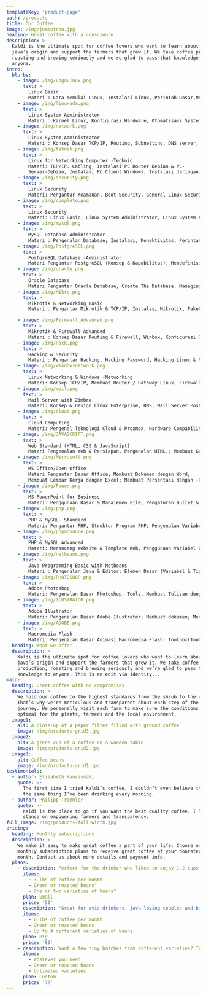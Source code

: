 ```yaml
---
templateKey: 'product-page'
path: /products
title: Our Coffee
image: /img/jumbotron.jpg
heading: Great coffee with a conscience
description: >-
  Kaldi is the ultimate spot for coffee lovers who want to learn about their
  java’s origin and support the farmers that grew it. We take coffee production,
  roasting and brewing seriously and we’re glad to pass that knowledge to
  anyone.
intro:
  blurbs:
    - image: /img/LogoLinux.png
      text: >
        Linux Basic
        Materi : Cara memulai Linux, Instalasi Linux, Perintah-Dasar,Monitoring Jaringan, Pembuatan Direktori & Manajeman File, Teks Editor, Alur Direktori, Pemanfaatan Perintah bantuan, Teknik Berkomunikasi dengan Pengguna Lainnya, X-Window ( Bekerja di Lingkungan Dekstop & File Manager Linux.)
    - image: /img/linuxadm.png
      text: >
        Linux System Administrator 
        Materi : Karnel Linux, Konfigurasi Hardware, Otomatisasi System-(Penjadwalan), File System, Menangani Masalah - dengan Linux, System File dan Printer (NFS, Printer & Samba), Instalasi Server - Linux, Penggunaan Bantuan bagi Administrator, Managemen User & Group, Paket Managemen ( Instalasi, Uninstall, Upgrade )
    - image: /img/network.png
      text: >
        Linux System Administrator
        Materi : Konsep Dasar TCP/IP, Routing, Subnetting, DNS server, Mall Server, Web Server, NFS, FTP Server, Proxy & Firewalling, Teknik Koneksi ke Internet.
    - image: /img/teknik.png
      text: >
        Linux for Networking Computer -Technic
        Materi: TCP/IP. Cabling, Instalasi PC Router Debian & PC-
        Server-Debian, Instalasi PC Client Windows, Instalasi Jaringan, Konfigurasi-Wireless Access Point, Konfigurasi PC Router, Konfigurasi Firewall, Setup DNS Server, Setup HTTP Server, Setup Mail Server & Webmail Server, Setup FTP Server, Proxy Server & NTP, Trouble-Shooting Networking.
    - image: /img/security.png
      text: >
        Linux Security
        Materi: Pengantar Keamanan, Boot Security, General Linux Security, Cryptography, Root Jail, Server Security, VPN, Firewall, IDS.
    - image: /img/complete.png
      text: >
        Linux Security
        Materi: Linux Basic, Linux System Administrator, Linux System Administrator & Networking.
    - image: /img/mysql.png
      text: >
        MySQL Database Administrator        
        Materi : Pengenalan Database; Instalasi, Konektivitas, Perintah dasar-Database, Management Table, Perintah SQL.; Operator, View & Rule; Index, Transaksi, Fungsi.
    - image: /img/PostgreSQL.png
      text: >
        PostgreSQL Database -Administrator 
        Materi Pengantar PostgreSQL (Konsep & Kapabilitas); Mendefinisikan Tabel & Relasi (Create, Constraint & Serial); Menambah & Mengubah data (Insert, Update, Delete & Transction); Query (Select, Self Join, Cross join, Inner Join, Outer Join & Subquery); Pemrograman User Defined Function dengan PL/PostgreSQL; Administrasi Database PostgreSQL; Merancang Database.
    - image: /img/oracle.png
      text: >
        Oracle Database 
        Materi Pengantar Oracle Database, Create The Database, Managing Tablespaces & Datafiles; Create New Table; Bigfile Tablespace To Extend & To Decrease The Size of Tablespace, Making, Renaming & Dropping Tablespaces, Procedure for Tablespaces, Managing Redo Logfiles, Control Files & The Undo Tablespaces; SQL. Loader, Export & Import, Data Pump Utility, Flash Back Features: Log Miner, Backup & Recovery.
    - image: /img/Mikro.png
      text: >
        Mikrotik & Networking Basic
        Materi : Pengantar Mikrotik & TCP/IP, Instalasi Mikrotik, Paket Instalasi Mikrotik, Dasar - dasar Perintah Mikrotik, Konfigurasi Mikrotik, Studi Kasus.

    - image: /img/Firewall_Advanced.png
      text: >
        Mikrotik & Firewall Advanced
        Materi : Konsep Dasar Routing & Firewall, Winbox, Konfigurasi Router, Firewall, Studi Kasus.
    - image: /img/Hack.png
      text: >
        Hacking & Security
        Materi : Pengantar Hacking, Hacking Password, Hacking Linux & Remote Login, Exploits, Password Folder & Hacking Modem, Teknik SQL Injection, Hacking Windows & Defice Website, Teknik Security.
    - image: /img/windowsnetwork.png
      text: >
        Linux Networking & Windows -Networking
        Materi: Konsep TCP/IP, Membuat Router / Gateway Linux, Firewall Linux, DHCP, Proxy, DNS, FTP, Web Server Linux, PDC Windows Server & Backup Linux, Instalasi Client Windows, Teknik Backup.
    - image: /img/mail.png
      text: >
        Mail Server with Zimbra
        Materi: Konsep & Design Linux Enterprise, DNS, Mail Server Postfix, Imap, POP3, Instalasi, Konfigurasi, Trouble Shooting & Testing Zimbra.
    - image: /img/cloud.png
      text: >
        Cloud Computing
        Materi: Pengenal Teknologi Cloud & Proxmox, Hardware Compability, Implementasi VM with KVM, Implementasi VM with OpenVZ, Instalasi FreeNAS for NFS & ISCSI Storage, Konfigurasi NFS & ISCSI, Koneksi, Proxmox Cluster & High Availability Server with DRBD, Backup & Restore.
    - image: /img/JAVASCRIPT.png
      text: >
        Web Standard (HTML, CSS & JavaScript)
        Materi Pengenalan Web & Persiapan, Pengenalan HTML.; Membuat Gambar, Membuat Link; Heading; List; Memahami Tag Div; Form; Tabel; Studi Kasus 1-(Konversi Desaign ke HTML); Semantik; CSS; Box-Model; Typography; CSS-Image; Floating; Positioning; Pseudo-Class; Studi Kasus 2 (Pemberian Style/CSS); Studi Kasus 3-(Slicing); JavaScript.
    - image: /img/Microsoft.png
      text: >
        MS Office/Open Office 
        Materi Pengantar Dasar Office; Membuat Dokumen dengan Word;
        Membuat Lembar Kerja dengan Excel; Membuat Persentasi dengan -PowerPoint; Latihan & Contoh Kasus.
    - image: /img/Power.png
      text: >
        MS PowerPoint for Business
        Materi: Penggunaan Dasar & Manajemen File, Pengaturan Bullet & Numbering, Catatan & Komentar, Insert Image, Video, Audio, Table, Multimedia, Link, Persentasi & Internet, Pengaturan Persentasi, dll.
    - image: /img/php.png
      text: >
        PHP & MySQL. Standard
        Materi: Pengantar PHP, Struktur Program PHP, Pengenalan Variabel Tipe Data & Konstanta, Submit Form (HTTP POST/GET); Penggunaan Operator Aritmatika & Variabel Array, Struktur Kendali IF... ELSE SWITCH: Pernyataan Pengulangan FOR, WHILE & FOREACH, Pernyataan Require & Include, Penanganan Error, Data Lanjutan & Fungsi String, Pembuatan & Penggunaan Fungsi; Pengenalan Database MySQL, Pembuatan Database & Table, Pengenalan Perintah-Perintah SQL, Koneksi PHP-ke MySQL, Submit Form ke Database, Menampilkan Data dari Database, Input & Output File, Penggunaan SESSION, Upload-Aplikasi PHP ke Server.
    - image: /img/phpadvance.png
      text: >
        PHP & MySQL Advanced
        Materi: Merancang Website & Template Web, Penggunaan Variabel Lokal & Global, Pengenalan Fungsi & Parameternya By Referencs & By Value, Pengenalan Konsep-OOP, Membuat Class & Object, Penggunaan Static Member Class & Fitur Inheritance, Penanganan Error, Penggunaan Library DBPEAR; Database Transaction, Penggunaan Library HTML. Quickform, Paging Data, Rancangan Database & Pembuatan ERD; Studi Kasus, Penggunaan MySQL Store Procedure & Trigger, Pengenalan Teknologi AJAX.
    - image: /img/netbeans.png
      text: >
        Java Programming Basic with Netbeans
        Materi : Pengenalan Java & Editor: Elemen Dasar (Variabel & Tipe Data), Коnsер OOP, Operator, Fungsi, Kondisi IF, Kondisi Switch-Case: Perulangan Array, Latihan, Studi Kasus.
    - image: /img/PHOTOSHOP.png
      text: >
        Adobe Photoshop
        Materi: Pengenalan Dasar Photoshop: Tools, Membuat Tulisan dengan-Menggunakan Efek-efek Tertentu; Memasukkan Gambar/Objek: Copy,-Cut Paste; Mengedit Gambar yang sudah ada; Seleksi: Pewarnaan; Transformasi; Cropping; Duplikasi; Efek Fotografi; Efek Ketajaman &-Smudge; Slice Tool; Menghapus; Penggunaan Efek; Save; Latihan.
    - image: /img/ILUSTRATOR.png
      text: >
        Adobe Ilustrator
        Materi: Pengenalan Dasar Adobe Ilustrator; Membuat dokumen; Menggambar-& Menyeleksi Objek; Bekerja dengan Pen Tool & Objek; Mengenal Layer -Illustrator; Bekerja dengan Warna & Teks; Mentransformasi & Memodifikasi -Objek; Membuat Gradient & Pattern; Menggunakan Efek - efek Ilustrator; Bekerja dengan Grafik; Bekerja dengan Simbol; Live Paint; Trace & Mencetak; Latihan.
    - image: /img/ADOBE.png
      text: >
        Macromedia Flash
        Materi: Pengenalan Dasar Animasi Macromedia Flash; Toolbox(Tools, -View, Colors, Options); Stage; Timeline; ActionScript; Halaman Kerja; Membuat Animasi Tweening; Variable & Tipe Data; Operator; Membuat Animasi Teks; Menambahkan Sound & Video; Publishing.
  heading: What we offer
  description: >
    Kaldi is the ultimate spot for coffee lovers who want to learn about their
    java’s origin and support the farmers that grew it. We take coffee
    production, roasting and brewing seriously and we’re glad to pass that
    knowledge to anyone. This is an edit via identity...
main:
  heading: Great coffee with no compromises
  description: >
    We hold our coffee to the highest standards from the shrub to the cup.
    That’s why we’re meticulous and transparent about each step of the coffee’s
    journey. We personally visit each farm to make sure the conditions are
    optimal for the plants, farmers and the local environment.
  image1:
    alt: A close-up of a paper filter filled with ground coffee
    image: /img/products-grid3.jpg
  image2:
    alt: A green cup of a coffee on a wooden table
    image: /img/products-grid2.jpg
  image3:
    alt: Coffee beans
    image: /img/products-grid1.jpg
testimonials:
  - author: Elisabeth Kaurismäki
    quote: >-
      The first time I tried Kaldi’s coffee, I couldn’t even believe that was
      the same thing I’ve been drinking every morning.
  - author: Philipp Trommler
    quote: >-
      Kaldi is the place to go if you want the best quality coffee. I love their
      stance on empowering farmers and transparency.
full_image: /img/products-full-width.jpg
pricing:
  heading: Monthly subscriptions
  description: >-
    We make it easy to make great coffee a part of your life. Choose one of our
    monthly subscription plans to receive great coffee at your doorstep each
    month. Contact us about more details and payment info.
  plans:
    - description: Perfect for the drinker who likes to enjoy 1-2 cups per day.
      items:
        - 3 lbs of coffee per month
        - Green or roasted beans"
        - One or two varieties of beans"
      plan: Small
      price: '50'
    - description: 'Great for avid drinkers, java-loving couples and bigger crowds'
      items:
        - 6 lbs of coffee per month
        - Green or roasted beans
        - Up to 4 different varieties of beans
      plan: Big
      price: '80'
    - description: Want a few tiny batches from different varieties? Try our custom plan
      items:
        - Whatever you need
        - Green or roasted beans
        - Unlimited varieties
      plan: Custom
      price: '??'
---
```

